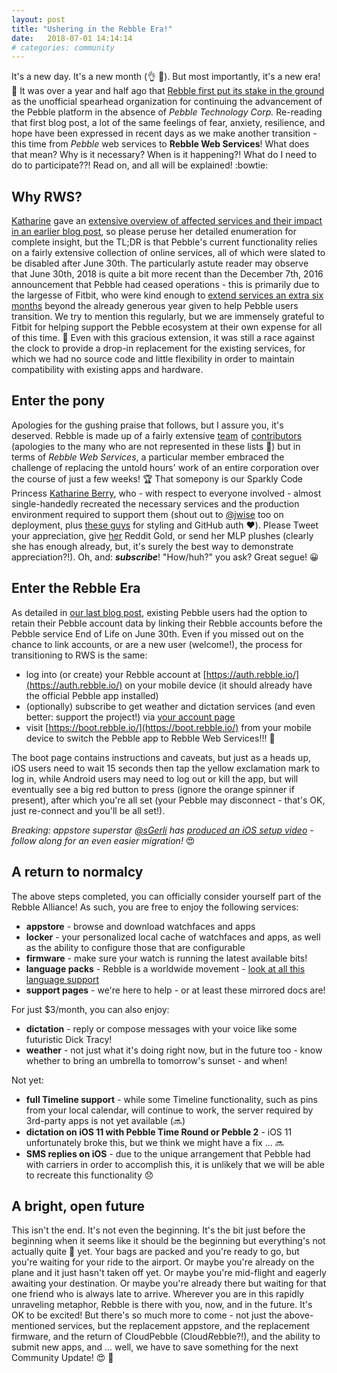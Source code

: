 ```yaml
---
layout: post
title: "Ushering in the Rebble Era!"
date:   2018-07-01 14:14:14
# categories: community
---
```


It's a new day.  It's a new month (:ok_hand: :punch:).  But most importantly, it's a new era! :rocket:  It was over a year and half ago that [Rebble first put its stake in the ground](https://rebble.io/2016/12/09/rebble-pebble-reborn.html) as the unofficial spearhead organization for continuing the advancement of the Pebble platform in the absence of *Pebble Technology Corp.*  Re-reading that first blog post, a lot of the same feelings of fear, anxiety, resilience, and hope have been expressed in recent days as we make another transition - this time from *Pebble* web services to **Rebble Web Services**!  What does that mean?  Why is it necessary?  When is it happening?!  What do I need to do to participate??!  Read on, and all will be explained! :bowtie:  

## Why RWS?

[Katharine](https://twitter.com/KatharineBerry) gave an [extensive overview of affected services and their impact in an earlier blog post](https://rebble.io/2018/02/15/rebble-web-services.html), so please peruse her detailed enumeration for complete insight, but the TL;DR is that Pebble's current functionality relies on a fairly extensive collection of online services, all of which were slated to be disabled after June 30th.  The particularly astute reader may observe that June 30th, 2018 is quite a bit more recent than the December 7th, 2016 announcement that Pebble had ceased operations - this is primarily due to the largesse of Fitbit, who were kind enough to [extend services an extra six months](https://dev.fitbit.com/blog/2018-01-24-pebble-support/) beyond the already generous year given to help Pebble users transition.  We try to mention this regularly, but we are immensely grateful to Fitbit for helping support the Pebble ecosystem at their own expense for all of this time. :blue_heart:  Even with this gracious extension, it was still a race against the clock to provide a drop-in replacement for the existing services, for which we had no source code and little flexibility in order to maintain compatibility with existing apps and hardware.  

## Enter the pony

Apologies for the gushing praise that follows, but I assure you, it's deserved.  Rebble is made up of a fairly extensive [team](https://rebble.io/team/) of [contributors](https://github.com/orgs/pebble-dev/people) (apologies to the many who are not represented in these lists :blue_heart:) but in terms of *Rebble Web Services*, a particular member embraced the challenge of replacing the untold hours' work of an entire corporation over the course of just a few weeks! :trophy:  That somepony is our Sparkly Code Princess [Katharine Berry](https://twitter.com/KatharineBerry), who - with respect to everyone involved - almost single-handedly recreated the necessary services and the production environment required to support them (shout out to [@jwise](https://github.com/jwise) too on deployment, plus [these guys](https://github.com/pebble-dev/rebble-auth-py/graphs/contributors) for styling and GitHub auth :heart:).  Please Tweet your appreciation, give [her](https://www.reddit.com/user/katieberry) Reddit Gold, or send her MLP plushes (clearly she has enough already, but, it's surely the best way to demonstrate appreciation?!).  Oh, and: ***subscribe***!  "How/huh?" you ask?  Great segue! :grinning:  

## Enter the Rebble Era

As detailed in [our last blog post](https://rebble.io/2018/06/13/get-ready-to-rebble.html), existing Pebble users had the option to retain their Pebble account data by linking their Rebble accounts before the Pebble service End of Life on June 30th.  Even if you missed out on the chance to link accounts, or are a new user (welcome!), the process for transitioning to RWS is the same:

* log into (or create) your Rebble account at [https://auth.rebble.io/](https://auth.rebble.io/) on your mobile device (it should already have the official Pebble app installed)
* (optionally) subscribe to get weather and dictation services (and even better: support the project!) via [your account page](https://auth.rebble.io/account/)
* visit [https://boot.rebble.io/](https://boot.rebble.io/) from your mobile device to switch the Pebble app to Rebble Web Services!!! :rocket:

The boot page contains instructions and caveats, but just as a heads up, iOS users need to wait 15 seconds then tap the yellow exclamation mark to log in, while Android users may need to log out or kill the app, but will eventually see a big red button to press (ignore the orange spinner if present), after which you're all set (your Pebble may disconnect - that's OK, just re-connect and you'll be all set!).  

*Breaking: appstore superstar [@sGerli](https://github.com/sGerli) has [produced an iOS setup video](https://youtu.be/8Z4Jtl_0UMw) - follow along for an even easier migration!* :heart_eyes:  

## A return to normalcy

The above steps completed, you can officially consider yourself part of the Rebble Alliance!  As such, you are free to enjoy the following services:

* **appstore** - browse and download watchfaces and apps
* **locker** - your personalized local cache of watchfaces and apps, as well as the ability to configure those that are configurable
* **firmware** - make sure your watch is running the latest available bits!
* **language packs** - Rebble is a worldwide movement - [look at all this language support](https://github.com/pebble-dev/rebble-lp/blob/master/language_packs.json)
* **support pages** - we're here to help - or at least these mirrored docs are!

For just $3/month, you can also enjoy:

* **dictation** - reply or compose messages with your voice like some futuristic Dick Tracy!
* **weather** - not just what it's doing right now, but in the future too - know whether to bring an umbrella to tomorrow's sunset - and when!

Not yet:

* **full Timeline support** - while some Timeline functionality, such as pins from your local calendar, will continue to work, the server required by 3rd-party apps is not yet available (:soon:)
* **dictation on iOS 11 with Pebble Time Round or Pebble 2** - iOS 11 unfortunately broke this, but we think we might have a fix ... :soon:
* **SMS replies on iOS** - due to the unique arrangement that Pebble had with carriers in order to accomplish this, it is unlikely that we will be able to recreate this functionality :disappointed:

## A bright, open future

This isn't the end.  It's not even the beginning.  It's the bit just before the beginning when it seems like it should be the beginning but everything's not actually quite :100: yet.  Your bags are packed and you're ready to go, but you're waiting for your ride to the airport.  Or maybe you're already on the plane and it just hasn't taken off yet.  Or maybe you're mid-flight and eagerly awaiting your destination.  Or maybe you're already there but waiting for that one friend who is always late to arrive.  Wherever you are in this rapidly unraveling metaphor, Rebble is there with you, now, and in the future.  It's OK to be excited!  But there's so much more to come - not just the above-mentioned services, but the replacement appstore, and the replacement firmware, and the return of CloudPebble (Cloud*R*ebble?!), and the ability to submit new apps, and ... well, we have to save something for the next Community Update! :heart_eyes: :rocket:  
